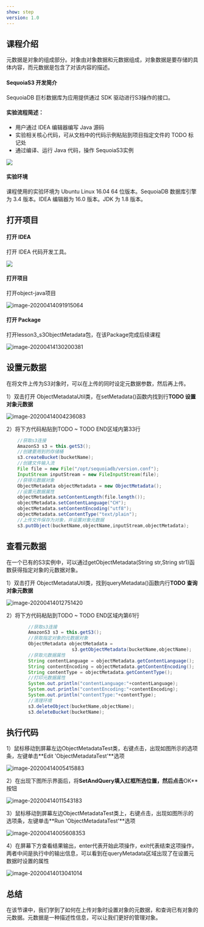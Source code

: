 ```yaml
---
show: step
version: 1.0 
---
```


## 课程介绍

元数据是对象的组成部分。对象由对象数据和元数据组成，对象数据是要存储的具体内容，而元数据是包含了对该内容的描述。

#### SequoiaS3 开发简介

SequoiaDB 巨杉数据库为应用提供通过 SDK 驱动进行S3操作的接口。

#### 实验流程简述：

- 用户通过 IDEA 编辑器编写 Java 源码
- 实验相关核心代码，可从文档中的代码示例粘贴到项目指定文件的 TODO 标记处
- 通过编译、运行 Java 代码，操作 SequoiaS3实例

![](https://doc.shiyanlou.com/courses/1736/1207281/7b1731fc121e3b460dcd9841eb0218a6-0)

#### 实验环境

课程使用的实验环境为 Ubuntu Linux 16.04 64 位版本。SequoiaDB 数据库引擎为 3.4 版本。IDEA 编辑器为 16.0 版本。JDK 为 1.8 版本。

## 打开项目

#### 打开 IDEA

打开 IDEA 代码开发工具。

![](https://doc.shiyanlou.com/courses/1736/1207281/06650396616c742995bb63fcf933fac5-0)

#### 打开项目

打开object-java项目

![image-20200414091915064](https://doc.shiyanlou.com/courses/1737/1207281/79e3fad2d27f14cfcbc94eadd646d88d-0)

#### 打开 Package

打开lesson3_s3ObjectMetadata包，在该Package完成后续课程

![image-20200414130200381](https://doc.shiyanlou.com/courses/1737/1207281/979a09b4ad85545df79a300adeb65425-0)

## 设置元数据

在将文件上传为S3对象时，可以在上传的同时设定元数据参数，然后再上传。

1）双击打开 ObjectMetadataUtil类，在setMetadata()函数内找到行**TODO 设置对象元数据**

![image-20200414004236083](https://doc.shiyanlou.com/courses/1737/1207281/d8af43f53e2e61019194edf31bde1bbc-0)

2）将下方代码粘贴到TODO ~ TODO END区域内第33行

```java
    //获取s3连接
    AmazonS3 s3 = this.getS3();
    //创建要用到的存储桶
    s3.createBucket(bucketName);
    //创建文件输入流
    File file = new File("/opt/sequoiadb/version.conf");
    InputStream inputStream = new FileInputStream(file);
    //获得元数据对象
    ObjectMetadata objectMetadata = new ObjectMetadata();
    //设置元数据属性
    objectMetadata.setContentLength(file.length());
    objectMetadata.setContentLanguage("CH");
    objectMetadata.setContentEncoding("utf8");
    objectMetadata.setContentType("text/plain");
    //上传文件保存为对象，并设置对象元数据
    s3.putObject(bucketName,objectName,inputStream,objectMetadata);
```



## 查看元数据

在一个已有的S3实例中，可以通过getObjectMetadata(String str,String str1)函数获得指定对象的元数据对象。

1）双击打开 ObjectMetadataUtil类，找到queryMetadata()函数内行**TODO 查询对象元数据**

![image-20200414012751420](https://doc.shiyanlou.com/courses/1737/1207281/ad124a1a30b91e5a4149c57fa588c709-0)

2）将下方代码粘贴到TODO ~ TODO END区域内第61行

```java
        //获取s3连接
        AmazonS3 s3 = this.getS3();
        //获取指定对象的元数据对象
        ObjectMetadata objectMetadata =
        				s3.getObjectMetadata(bucketName,objectName);
        //获取元数据属性
        String contentLanguage = objectMetadata.getContentLanguage();
        String contentEncoding = objectMetadata.getContentEncoding();
        String contentType = objectMetadata.getContentType();
		//打印元数据属性
        System.out.println("contentLanguage:"+contentLanguage);
        System.out.println("contentEncoding:"+contentEncoding);
        System.out.println("contentType:"+contentType);
		//清理环境
        s3.deleteObject(bucketName,objectName);
        s3.deleteBucket(bucketName);
```

## 执行代码

1）鼠标移动到屏幕左边ObjectMetadataTest类，右键点击，出现如图所示的选项条，左键单击**Edit 'ObjectMetadataTest'**选项

![image-20200414005415883](https://doc.shiyanlou.com/courses/1737/1207281/5aa784d9a86d1bcfc46b2db1870d1712-0)

2）在出现下图所示界面后，将**SetAndQuery填入红框所选位置，然后点击**OK**按钮

![image-20200414011543183](https://doc.shiyanlou.com/courses/1737/1207281/9b0e9a0733b4efd0cf05edaedfbc6a05-0)

3）鼠标移动到屏幕左边ObjectMetadataTest类上，右键点击，出现如图所示的选项条，左键单击**Run 'ObjectMetadataTest'**选项

![image-20200414005608353](https://doc.shiyanlou.com/courses/1737/1207281/be73c5860b9238a4b2ac502165809309-0)

4）在屏幕下方查看结果输出，enter代表开始此项操作，exit代表结束这项操作，两者中间是执行中的输出信息，可以看到在queryMetadata区域出现了在设置元数据时设置的属性

![image-20200414013041014](https://doc.shiyanlou.com/courses/1737/1207281/06c02c8569841998663502253b495c13-0)

## 总结

在该节课中，我们学到了如何在上传对象时设置对象的元数据，和查询已有对象的元数据。元数据是一种描述性信息，可以让我们更好的管理对象。
